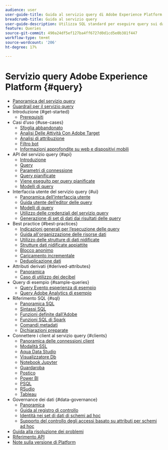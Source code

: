 ```yaml
---
audience: user
user-guide-title: Guida al servizio query di Adobe Experience Platform
breadcrumb-title: Guida al servizio query
user-guide-description: Utilizza SQL standard per eseguire query sui dati in Platform Data Lake.
feature: Queries
source-git-commit: 490a24df5ef127ba4ff6727d0d1cd5e0b381f447
workflow-type: tm+mt
source-wordcount: '206'
ht-degree: 17%

---
```



# Servizio query Adobe Experience Platform {#query}

- [Panoramica del servizio query](home.md)
- [Guardrail per il servizio query](guardrails.md)
- Introduzione {#get-started}
   - [Prerequisiti](get-started/prerequisites.md)
- Casi d’uso {#use-cases}
   - [Sfoglia abbandonato](use-cases/abandoned-browse.md)
   - [Analisi Delle Attività Con Adobe Target](use-cases/activity-analysis-with-adobe-target.md)
   - [Analisi di attribuzione](use-cases/attribution-analysis.md)
   - [Filtro bot](use-cases/bot-filtering.md)
   - [Informazioni approfondite su web e dispositivi mobili](use-cases/analytics-insights.md)
- API del servizio query {#api}
   - [Introduzione](api/getting-started.md)
   - [Query](api/queries.md)
   - [Parametri di connessione](api/connection-parameters.md)
   - [Query pianificate](api/scheduled-queries.md)
   - [Viene eseguito per query pianificate](api/runs-scheduled-queries.md)
   - [Modelli di query](api/query-templates.md)
- Interfaccia utente del servizio query {#ui}
   - [Panoramica dell’interfaccia utente](ui/overview.md)
   - [Guida utente dell’editor delle query](ui/user-guide.md)
   - [Modelli di query](ui/query-templates.md)
   - [Utilizzo delle credenziali del servizio query](ui/credentials.md)
   - [Generazione di set di dati dai risultati delle query](ui/create-datasets.md)
- Best practice {#best-practices}
   - [Indicazioni generali per l’esecuzione delle query](best-practices/writing-queries.md)
   - [Guida all&#39;organizzazione delle risorse dati](./best-practices/organize-data-assets.md)
   - [Utilizzo delle strutture di dati nidificate](best-practices/nested-data-structures.md)
   - [Strutture dati nidificate appiattite](best-practices/flatten-nested-data.md)
   - [Blocco anonimo](best-practices/anonymous-block.md)
   - [Caricamento incrementale](best-practices/incremental-load.md)
   - [Deduplicazione dati](best-practices/deduplication.md)
- Attributi derivati {#derived-attributes}
   - [Panoramica](derived-attributes/overview.md)
   - [Caso di utilizzo dei decibel](derived-attributes/deciles-use-case.md)
- Query di esempio {#sample-queries}
   - [Query Evento esperienza di esempio](sample-queries/experience-event.md)
   - [Query Adobe Analytics di esempio](sample-queries/adobe-analytics.md)
- Riferimento SQL {#sql}
   - [Panoramica SQL](sql/overview.md)
   - [Sintassi SQL](sql/syntax.md)
   - [Funzioni definite dall&#39;Adobe](sql/adobe-defined-functions.md)
   - [Funzioni SQL di Spark](sql/spark-sql-functions.md)
   - [Comandi metadati](sql/metadata.md)
   - [Dichiarazioni preparate](sql/prepared-statements.md)
- Connettere i client al servizio query {#clients}
   - [Panoramica delle connessioni client](clients/overview.md)
   - [Modalità SSL](./clients/ssl-modes.md)
   - [Aqua Data Studio](clients/aqua-data-studio.md)
   - [Visualizzatore Db](./clients/dbvisulaizer.md)
   - [Notebook Jupyter](clients//jupyter-notebook.md)
   - [Guardaroba](clients/looker.md)
   - [Postico](clients/postico.md)
   - [Power BI](clients/power-bi.md)
   - [PSQL](clients/psql.md)
   - [RSudio](clients/rstudio.md)
   - [Tableau](clients/tableau.md)
- Governance dei dati {#data-governance}
   - [Panoramica](data-governance/overview.md)
   - [Guida al registro di controllo](data-governance/audit-log-guide.md)
   - [Identità nei set di dati di schemi ad hoc](data-governance/ad-hoc-schema-identities.md)
   - [Supporto del controllo degli accessi basato su attributi per schemi ad hoc](./data-governance/ad-hoc-schema-labels.md)
- [Guida alla risoluzione dei problemi](troubleshooting-guide.md)
- [Riferimento API](https://www.adobe.io/experience-platform-apis/references/query-service/)
- [Note sulla versione di Platform](https://www.adobe.com/go/platform-release-notes-en)